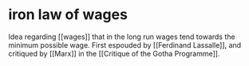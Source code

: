 # iron law of wages

Idea regarding [[wages]] that in the long run wages tend towards the minimum possible wage. First espouded by [[Ferdinand Lassalle]], and critiqued by [[Marx]] in the [[Critique of the Gotha Programme]].

